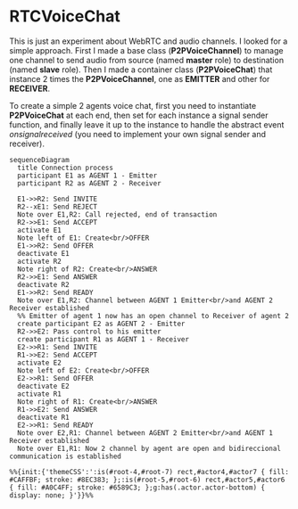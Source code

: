 # RTCVoiceChat
This is just an experiment about WebRTC and audio channels. I looked for a simple approach. First I made a base class (**P2PVoiceChannel**) to manage one channel to send audio from source (named **master** role) to destination (named **slave** role). Then I made a container class (**P2PVoiceChat**) that instance 2 times the **P2PVoiceChannel**, one as **EMITTER** and other for **RECEIVER**. 

To create a simple 2 agents voice chat, first you need to instantiate **P2PVoiceChat** at each end, then set for each instance a signal sender function, and finally leave it up to the instance to handle the abstract event *onsignalreceived* (you need to implement your own signal sender and receiver). 

```mermaid 
sequenceDiagram
  title Connection process
  participant E1 as AGENT 1 - Emitter
  participant R2 as AGENT 2 - Receiver

  E1->>R2: Send INVITE
  R2--xE1: Send REJECT
  Note over E1,R2: Call rejected, end of transaction
  R2->>E1: Send ACCEPT
  activate E1
  Note left of E1: Create<br/>OFFER
  E1->>R2: Send OFFER
  deactivate E1
  activate R2
  Note right of R2: Create<br/>ANSWER
  R2->>E1: Send ANSWER
  deactivate R2
  E1->>R2: Send READY
  Note over E1,R2: Channel between AGENT 1 Emitter<br/>and AGENT 2 Receiver established
  %% Emitter of agent 1 now has an open channel to Receiver of agent 2
  create participant E2 as AGENT 2 - Emitter
  R2->>E2: Pass control to his emitter
  create participant R1 as AGENT 1 - Receiver
  E2->>R1: Send INVITE
  R1->>E2: Send ACCEPT
  activate E2
  Note left of E2: Create<br/>OFFER
  E2->>R1: Send OFFER
  deactivate E2
  activate R1
  Note right of R1: Create<br/>ANSWER
  R1->>E2: Send ANSWER
  deactivate R1
  E2->>R1: Send READY
  Note over E2,R1: Channel between AGENT 2 Emitter<br/>and AGENT 1 Receiver established
  Note over E1,R1: Now 2 channel by agent are open and bidireccional communication is established
  
%%{init:{'themeCSS':':is(#root-4,#root-7) rect,#actor4,#actor7 { fill: #CAFFBF; stroke: #8EC383; };:is(#root-5,#root-6) rect,#actor5,#actor6 { fill: #A0C4FF; stroke: #6589C3; };g:has(.actor.actor-bottom) { display: none; }'}}%%
    
```
